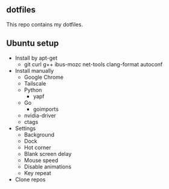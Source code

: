 ## dotfiles

This repo contains my dotfiles.

## Ubuntu setup

* Install by apt-get
  - git curl g++ ibus-mozc net-tools clang-format autoconf
* Install manually
  - Google Chrome
  - Tailscale
  - Python
    - yapf
  - Go
    - goimports
  - nvidia-driver
  - ctags
* Settings
  - Background
  - Dock
  - Hot corner
  - Blank screen delay
  - Mouse speed
  - Disable animations
  - Key repeat
* Clone repos
